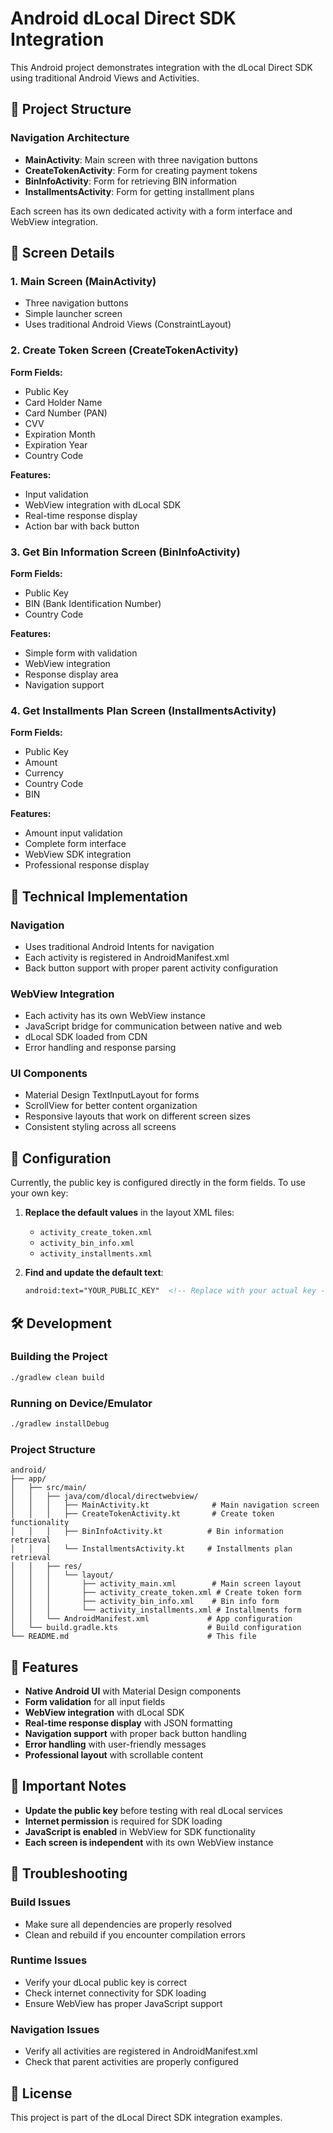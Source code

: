 # Android dLocal Direct SDK Integration

This Android project demonstrates integration with the dLocal Direct SDK using traditional Android Views and Activities.

## 🚀 Project Structure

### Navigation Architecture
- **MainActivity**: Main screen with three navigation buttons
- **CreateTokenActivity**: Form for creating payment tokens
- **BinInfoActivity**: Form for retrieving BIN information
- **InstallmentsActivity**: Form for getting installment plans

Each screen has its own dedicated activity with a form interface and WebView integration.

## 📱 Screen Details

### 1. Main Screen (MainActivity)
- Three navigation buttons
- Simple launcher screen
- Uses traditional Android Views (ConstraintLayout)

### 2. Create Token Screen (CreateTokenActivity)
**Form Fields:**
- Public Key
- Card Holder Name
- Card Number (PAN)
- CVV
- Expiration Month
- Expiration Year
- Country Code

**Features:**
- Input validation
- WebView integration with dLocal SDK
- Real-time response display
- Action bar with back button

### 3. Get Bin Information Screen (BinInfoActivity)
**Form Fields:**
- Public Key
- BIN (Bank Identification Number)
- Country Code

**Features:**
- Simple form with validation
- WebView integration
- Response display area
- Navigation support

### 4. Get Installments Plan Screen (InstallmentsActivity)
**Form Fields:**
- Public Key
- Amount
- Currency
- Country Code
- BIN

**Features:**
- Amount input validation
- Complete form interface
- WebView SDK integration
- Professional response display

## 🔧 Technical Implementation

### Navigation
- Uses traditional Android Intents for navigation
- Each activity is registered in AndroidManifest.xml
- Back button support with proper parent activity configuration

### WebView Integration
- Each activity has its own WebView instance
- JavaScript bridge for communication between native and web
- dLocal SDK loaded from CDN
- Error handling and response parsing

### UI Components
- Material Design TextInputLayout for forms
- ScrollView for better content organization
- Responsive layouts that work on different screen sizes
- Consistent styling across all screens

## 🔑 Configuration

Currently, the public key is configured directly in the form fields. To use your own key:

1. **Replace the default values** in the layout XML files:
   - `activity_create_token.xml`
   - `activity_bin_info.xml`
   - `activity_installments.xml`

2. **Find and update the default text**:
   ```xml
   android:text="YOUR_PUBLIC_KEY"  <!-- Replace with your actual key -->
   ```

## 🛠️ Development

### Building the Project
```bash
./gradlew clean build
```

### Running on Device/Emulator
```bash
./gradlew installDebug
```

### Project Structure
```
android/
├── app/
│   ├── src/main/
│   │   ├── java/com/dlocal/directwebview/
│   │   │   ├── MainActivity.kt              # Main navigation screen
│   │   │   ├── CreateTokenActivity.kt       # Create token functionality
│   │   │   ├── BinInfoActivity.kt          # Bin information retrieval
│   │   │   └── InstallmentsActivity.kt     # Installments plan retrieval
│   │   ├── res/
│   │   │   └── layout/
│   │   │       ├── activity_main.xml        # Main screen layout
│   │   │       ├── activity_create_token.xml # Create token form
│   │   │       ├── activity_bin_info.xml    # Bin info form
│   │   │       └── activity_installments.xml # Installments form
│   │   └── AndroidManifest.xml             # App configuration
│   └── build.gradle.kts                    # Build configuration
└── README.md                               # This file
```

## 📱 Features

- **Native Android UI** with Material Design components
- **Form validation** for all input fields
- **WebView integration** with dLocal SDK
- **Real-time response display** with JSON formatting
- **Navigation support** with proper back button handling
- **Error handling** with user-friendly messages
- **Professional layout** with scrollable content

## 🚨 Important Notes

- **Update the public key** before testing with real dLocal services
- **Internet permission** is required for SDK loading
- **JavaScript is enabled** in WebView for SDK functionality
- **Each screen is independent** with its own WebView instance

## 🐛 Troubleshooting

### Build Issues
- Make sure all dependencies are properly resolved
- Clean and rebuild if you encounter compilation errors

### Runtime Issues
- Verify your dLocal public key is correct
- Check internet connectivity for SDK loading
- Ensure WebView has proper JavaScript support

### Navigation Issues
- Verify all activities are registered in AndroidManifest.xml
- Check that parent activities are properly configured

## 📄 License

This project is part of the dLocal Direct SDK integration examples.
